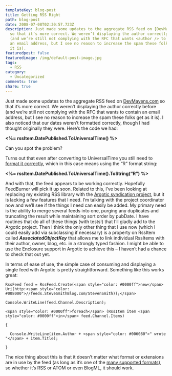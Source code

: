 ```yaml
---
templateKey: blog-post
title: Getting RSS Right
path: blog-post
date: 2008-07-08T02:30:57.723Z
description: Just made some updates to the aggregate RSS feed on [DevMavens.com]
  so that it’s more correct. We weren’t displaying the author correctly before
  (and we’re still not complying with the RFC that wants <author /> to contain
  an email address, but I see no reason to increase the spam these folks get as
  it is).
featuredpost: false
featuredimage: /img/default-post-image.jpg
tags:
  - RSS
category:
  - Uncategorized
comments: true
share: true
---
```

<!--StartFragment-->

Just made some updates to the aggregate RSS feed on [DevMavens.com](http://devmavens.com/) so that it’s more correct. We weren’t displaying the author correctly before (and we’re still not complying with the RFC that wants <author /> to contain an email address, but I see no reason to increase the spam these folks get as it is). I also noticed that our dates weren’t formatted correctly, though I had thought originally they were. Here’s the code we had:

**<pubDate><%= rssItem.DatePublished.ToUniversalTime() %></pubDate>**

Can you spot the problem?

Turns out that even after converting to UniversalTime you still need to [format it correctly](http://msdn.microsoft.com/en-us/library/8tfzyc64.aspx), which in this case means using the “R” format string:

**<pubDate><%= rssItem.DatePublished.ToUniversalTime().ToString(“R”) %></pubDate>**

And with that, the feed appears to be working correctly. Hopefully FeedBurner will pick it up soon. Related to this, I’ve been looking at replacing my existing RSS library with the [Argotic syndication project](http://codeplex.com/Argotic), but it is lacking a few features that I need. I’m talking with the project coordinator now and we’ll see if the things I need can easily be added. My primary need is the ability to merge several feeds into one, purging any duplicates and truncating the result while maintaining sort order by pubDate. I have routines that do all of these things (with tests!) that I’ll gladly add to the Argotic project. Then I think the only other thing that I use now (which I could easily add via subclassing if necessary) is a property on RssItem called ***AssociatedObjectKey*** that allows me to link individual RssItems with their author, owner, blog, etc. in a strongly typed fashion. I might be able to use the Enclosure support in Argotic to achieve this – I haven’t had a chance to check that out yet.

In terms of ease of use, the simple case of consuming and displaying a single feed with Argotic is pretty straightforward. Something like this works great:

<!--EndFragment-->

```
RssFeed feed = RssFeed.Create(<span style="color: #0000ff">new</span> Uri(http:<span style="color: #008000">//feeds.SteveSmithBlog.com/StevenSmith));</span>

Console.WriteLine(feed.Channel.Description);

<span style="color: #0000ff">foreach</span> (RssItem item <span style="color: #0000ff">in</span> feed.Channel.Items)

{

  Console.WriteLine(item.Author + <span style="color: #006080">" wrote "</span> + item.Title);

}
```

<!--StartFragment-->

The nice thing about this is that it doesn’t matter what format or extensions are in use by the feed (as long as it’s one of the [many supported formats](http://www.codeplex.com/Argotic/Wiki/View.aspx?title=Overview%20of%20the%20features%20provided%20by%20the%20framework&referringTitle=Home)), so whether it’s RSS or ATOM or even BlogML, it should work.

<!--EndFragment-->